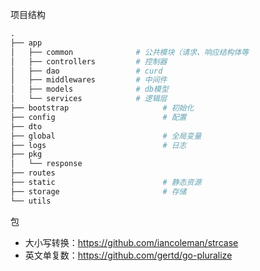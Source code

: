 项目结构

```dockerfile
.
├── app
│   ├── common              # 公共模块（请求、响应结构体等
│   ├── controllers         # 控制器
│   ├── dao                 # curd
│   ├── middlewares         # 中间件
│   ├── models              # db模型
│   └── services            # 逻辑层
├── bootstrap                     # 初始化
├── config                        # 配置
├── dto
├── global                        # 全局变量
├── logs                          # 日志
├── pkg
│   └── response
├── routes
├── static                        # 静态资源
├── storage                       # 存储
└── utils
```
包
- 大小写转换：https://github.com/iancoleman/strcase
- 英文单复数：https://github.com/gertd/go-pluralize